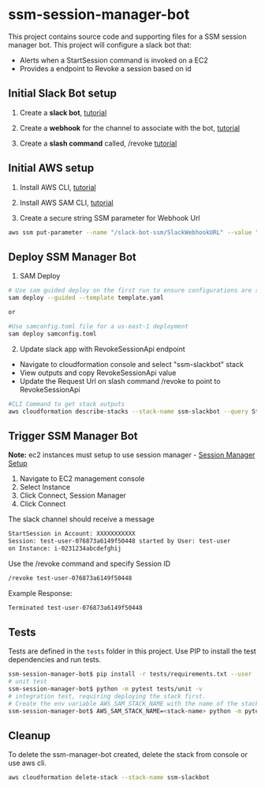 # ssm-session-manager-bot

This project contains source code and supporting files for a SSM session manager bot. 
This project will configure a slack bot that:
* Alerts when a StartSession command is invoked on a EC2
* Provides a endpoint to Revoke a session based on id

## Initial Slack Bot setup

1. Create a **slack bot**, [tutorial](https://slack.com/help/articles/115005265703-Create-a-bot-for-your-workspace)

2. Create a **webhook** for the channel to associate with the bot, [tutorial](https://api.slack.com/messaging/webhooks)

3. Create a **slash command** called, /revoke  [tutorial](https://api.slack.com/interactivity/slash-commands)

## Initial AWS setup

1. Install AWS CLI, [tutorial](https://docs.aws.amazon.com/cli/latest/userguide/install-cliv2.html)

2. Install AWS SAM CLI, [tutorial](https://docs.aws.amazon.com/serverless-application-model/latest/developerguide/serverless-sam-cli-install.html)

3. Create a secure string SSM parameter for Webhook Url
```bash
aws ssm put-parameter --name "/slack-bot-ssm/SlackWebhookURL" --value "<PROVIDE WEBHOOK URL HERE>" --type "SecureString" --key-id alias/aws/ssm
```

## Deploy SSM Manager Bot

1. SAM Deploy
```bash
# Use sam guided deploy on the first run to ensure configurations are set properly
sam deploy --guided --template template.yaml

or 

#Use samconfig.toml file for a us-east-1 deployment
sam deploy samconfig.toml
```

2. Update slack app with RevokeSessionApi endpoint
* Navigate to cloudformation console and select "ssm-slackbot" stack
* View outputs and copy RevokeSessionApi value
* Update the Request Url on slash command /revoke to point to RevokeSessionApi
```bash
#CLI Command to get stack outputs
aws cloudformation describe-stacks --stack-name ssm-slackbot --query Stacks[].Outputs[].[OutputKey,OutputValue]
```

## Trigger SSM Manager Bot
**Note:** ec2 instances must setup to use session manager - [Session Manager Setup](https://docs.aws.amazon.com/systems-manager/latest/userguide/session-manager-getting-started.html)

1. Navigate to EC2 management console
2. Select Instance
3. Click Connect, Session Manager
4. Click Connect

The slack channel should receive a message
```bash
StartSession in Account: XXXXXXXXXXX
Session: test-user-076873a6149f50448 started by User: test-user
on Instance: i-0231234abcdefghij
```

Use the /revoke command and specify Session ID
```bash
/revoke test-user-076873a6149f50448
```

Example Response:
```bash
Terminated test-user-076873a6149f50448
```

## Tests

Tests are defined in the `tests` folder in this project. Use PIP to install the test dependencies and run tests.

```bash
ssm-session-manager-bot$ pip install -r tests/requirements.txt --user
# unit test
ssm-session-manager-bot$ python -m pytest tests/unit -v
# integration test, requiring deploying the stack first.
# Create the env variable AWS_SAM_STACK_NAME with the name of the stack we are testing
ssm-session-manager-bot$ AWS_SAM_STACK_NAME=<stack-name> python -m pytest tests/integration -v
```

## Cleanup

To delete the ssm-manager-bot created, delete the stack from console or use aws cli.

```bash
aws cloudformation delete-stack --stack-name ssm-slackbot
```
